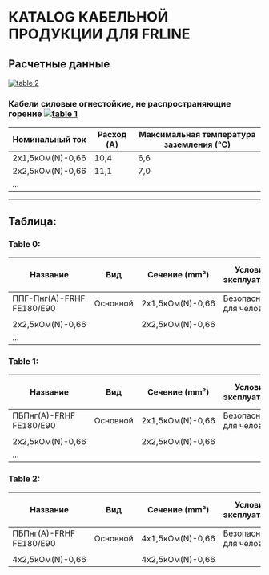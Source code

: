 # КATALOG КАБЕЛЬНОЙ ПРОДУКЦИИ ДЛЯ FRLINE

## Расчетные данные  
[![table 2](http://via.placeholder.com/20)](#565a2cbf-4bb9-45c2-8e8d-00c1348d8e33)  

### Кабели силовые огнестойкие, не распространяющие горение [![table 1](http://via.placeholder.com/20)](#970c2f74-8f8a-40eb-bd0f-7f3ea2f4cedd)

| **Номинальный ток** | **Расход (A)** | **Максимальная температура заземления (°C)** |
|---------------------|---------------|--------------------------------------------|
| 2x1,5кОм(N)-0,66     | 10,4          | 6,6                                        |
| 2x2,5кОм(N)-0,66     | 11,1          | 7,0                                        |
| ...                  |               |                                          |

---

## Таблица:

### Table 0:
| Название                         | Вид                        | Сечение (mm²) | Условие эксплуатации | Мощность (W) | Температура окружающей среды (°C) | 
| ----------------------------------|----------------------------|--------------|--------------------|-------------|-----------------------------------|
| ППГ-Пнг(А)-FRHF FE180/E90         | Основной                    | 2х1,5кОм(N)-0,66 | Безопасное для человека | 10,4        | 6,6                               |
|                                       |                            |              |                   |             |                                  |
| 2х2,5кОм(N)-0,66                 |                           | 2х2,5кОм(N)-0,66 |                       | 11,1        |                                 |
| ...                              |                          |                |                     |            |                                   |

### Table 1:
| Название                         | Вид                        | Сечение (mm²) | Условие эксплуатации | Мощность (W) | Температура окружающей среды (°C) | 
| ----------------------------------|----------------------------|--------------|--------------------|-------------|-----------------------------------|
| ПБПнг(А)-FRHF FE180/E90           | Основной                    | 2х1,5кОм(N)-0,66 | Безопасное для человека | 13,9        | 348                               |
|                                       |                            |              |                   |             |                                  |
| 2х2,5кОм(N)-0,66                 |                           | 2х2,5кОм(N)-0,66 |                       | 14,7        |                                 |
| ...                              |                          |                |                     |            |                                   |

### Table 2:
| Название                         | Вид                        | Сечение (mm²) | Условие эксплуатации | Мощность (W) | Температура окружающей среды (°C) | 
| ----------------------------------|----------------------------|--------------|--------------------|-------------|-----------------------------------|
| ПБПнг(А)-FRHF FE180/E90           | Основной                    | 4х1,5кОм(N)-0,66 | Безопасное для человека | 15,3        | 422                               |
|                                       |                            |              |                   |             |                                  |
| 4х2,5кОм(N)-0,66                 |                           | 4х2,5кОм(N)-0,66 |                       | 16,3        |                                 |
